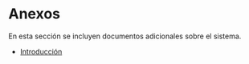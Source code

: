 # Anexos

En esta sección se incluyen documentos adicionales sobre el sistema.  

- [Introducción](introduccion.md)
